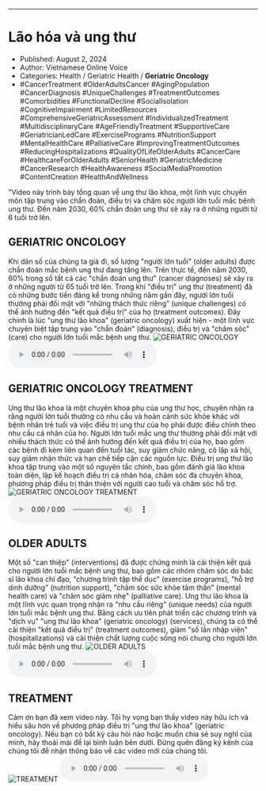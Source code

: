 
---

# Lão hóa và ung thư

- Published: August 2, 2024
- Author: Vietnamese Online Voice
- Categories: Health / Geriatric Health / **Geriatric Oncology**
- #CancerTreatment #OlderAdultsCancer #AgingPopulation #CancerDiagnosis #UniqueChallenges #TreatmentOutcomes #Comorbidities #FunctionalDecline #SocialIsolation #CognitiveImpairment #LimitedResources #ComprehensiveGeriatricAssessment #IndividualizedTreatment #MultidisciplinaryCare #AgeFriendlyTreatment #SupportiveCare #GeriatricianLedCare #ExercisePrograms #NutritionSupport #MentalHealthCare #PalliativeCare #ImprovingTreatmentOutcomes #ReducingHospitalizations #QualityOfLifeOlderAdults #CancerCare #HealthcareForOlderAdults #SeniorHealth #GeriatricMedicine #CancerResearch #HealthAwareness #SocialMediaPromotion #ContentCreation #HealthAndWellness

"Video này trình bày tổng quan về ung thư lão khoa, một lĩnh vực chuyên môn tập trung vào chẩn đoán, điều trị và chăm sóc người lớn tuổi mắc bệnh ung thư. Đến năm 2030, 60% chẩn đoán ung thư sẽ xảy ra ở những người từ 6 tuổi trở lên.


## GERIATRIC ONCOLOGY

Khi dân số của chúng ta già đi, số lượng "người lớn tuổi" (older adults) được chẩn đoán mắc bệnh ung thư đang tăng lên. Trên thực tế, đến năm 2030, 60% trong số tất cả các "chẩn đoán ung thư" (cancer diagnoses) sẽ xảy ra ở những người từ 65 tuổi trở lên. Trong khi "điều trị" ung thư (treatment) đã có những bước tiến đáng kể trong những năm gần đây, người lớn tuổi thường phải đối mặt với "những thách thức riêng" (unique challenges) có thể ảnh hưởng đến "kết quả điều trị" của họ (treatment outcomes). Đây chính là lúc "ung thư lão khoa" (geriatric oncology) xuất hiện - một lĩnh vực chuyên biệt tập trung vào "chẩn đoán" (diagnosis), điều trị và "chăm sóc" (care) cho người lớn tuổi mắc bệnh ung thư.
![GERIATRIC ONCOLOGY](https://http-archiver-apis-production-80.schnworks.com/storage/images/transitions/2024-08-02/transition--40111489475-Montserrat-ExtraBold-303F9F.jpg)
<audio controls>
    <source src="https://http-archiver-apis-production-80.schnworks.com/storage/storage/audio/file-9928974533.mp3" type="audio/mpeg">
</audio>



## GERIATRIC ONCOLOGY TREATMENT

Ung thư lão khoa là một chuyên khoa phụ của ung thư học, chuyên nhận ra rằng người lớn tuổi thường có nhu cầu và hoàn cảnh sức khỏe khác với bệnh nhân trẻ tuổi và việc điều trị ung thư của họ phải được điều chỉnh theo nhu cầu cá nhân của họ. Người lớn tuổi mắc ung thư thường phải đối mặt với nhiều thách thức có thể ảnh hưởng đến kết quả điều trị của họ, bao gồm các bệnh đi kèm liên quan đến tuổi tác, suy giảm chức năng, cô lập xã hội, suy giảm nhận thức và hạn chế tiếp cận các nguồn lực. Điều trị ung thư lão khoa tập trung vào một số nguyên tắc chính, bao gồm đánh giá lão khoa toàn diện, lập kế hoạch điều trị cá nhân hóa, chăm sóc đa chuyên khoa, phương pháp điều trị thân thiện với người cao tuổi và chăm sóc hỗ trợ.
![GERIATRIC ONCOLOGY TREATMENT](https://http-archiver-apis-production-80.schnworks.com/storage/images/transitions/2024-08-02/transition-46539298651-Montserrat-Bold-7B1FA2.jpg)
<audio controls>
    <source src="https://http-archiver-apis-production-80.schnworks.com/storage/storage/audio/file-30932135154.mp3" type="audio/mpeg">
</audio>



## OLDER ADULTS

Một số "can thiệp" (interventions) đã được chứng minh là cải thiện kết quả cho người lớn tuổi mắc bệnh ung thư, bao gồm các nhóm chăm sóc do bác sĩ lão khoa chỉ đạo, "chương trình tập thể dục" (exercise programs), "hỗ trợ dinh dưỡng" (nutrition support), "chăm sóc sức khỏe tâm thần" (mental health care) và "chăm sóc giảm nhẹ" (palliative care). Ung thư lão khoa là một lĩnh vực quan trọng nhận ra "nhu cầu riêng" (unique needs) của người lớn tuổi mắc bệnh ung thư. Bằng cách ưu tiên phát triển các chương trình và "dịch vụ" "ung thư lão khoa" (geriatric oncology) (services), chúng ta có thể cải thiện "kết quả điều trị" (treatment outcomes), giảm "số lần nhập viện" (hospitalizations) và cải thiện chất lượng cuộc sống nói chung cho người lớn tuổi mắc bệnh ung thư.
![OLDER ADULTS](https://http-archiver-apis-production-80.schnworks.com/storage/images/transitions/2024-08-02/transition--21021418327-Montserrat-Thin-9C27B0.jpg)
<audio controls>
    <source src="https://http-archiver-apis-production-80.schnworks.com/storage/storage/audio/file-130578678.mp3" type="audio/mpeg">
</audio>



## TREATMENT

Cảm ơn bạn đã xem video này. Tôi hy vọng bạn thấy video này hữu ích và hiểu sâu hơn về phương pháp điều trị "ung thư lão khoa" (geriatric oncology). Nếu bạn có bất kỳ câu hỏi nào hoặc muốn chia sẻ suy nghĩ của mình, hãy thoải mái để lại bình luận bên dưới. Đừng quên đăng ký kênh của chúng tôi để nhận thông báo về các video mới của chúng tôi.
![TREATMENT](https://http-archiver-apis-production-80.schnworks.com/storage/images/transitions/2024-08-02/transition-40522606653-Montserrat-SemiBold-673AB7.jpg)
<audio controls>
    <source src="https://http-archiver-apis-production-80.schnworks.com/storage/storage/audio/file-22650838928.mp3" type="audio/mpeg">
</audio>

